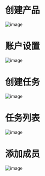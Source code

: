 <!-- # pm_vue

> An electron-vue project

#### Build Setup

``` bash
# install dependencies
npm install

# serve with hot reload at localhost:9080
npm run dev

# build electron application for production
npm run build


# lint all JS/Vue component files in `src/`
npm run lint

```

---

This project was generated with [electron-vue](https://github.com/SimulatedGREG/electron-vue)@[b31b441](https://github.com/SimulatedGREG/electron-vue/tree/b31b44123ad42acac12337c4955df4ead853f0df) using [vue-cli](https://github.com/vuejs/vue-cli). Documentation about the original structure can be found [here](https://simulatedgreg.gitbooks.io/electron-vue/content/index.html). -->

# 创建产品
![image](https://user-images.githubusercontent.com/8166360/29515906-e6084df4-86a0-11e7-9c42-79089b996d9e.png)
# 账户设置
![image](https://user-images.githubusercontent.com/8166360/29515925-fe18d904-86a0-11e7-9e0e-44ae1bef3c7e.png)
# 创建任务
![image](https://user-images.githubusercontent.com/8166360/29515948-11768046-86a1-11e7-88f6-4a85f483c291.png)
# 任务列表
![image](https://user-images.githubusercontent.com/8166360/29515958-1f2ae9b6-86a1-11e7-907f-9aa9068cc085.png)
# 添加成员
![image](https://user-images.githubusercontent.com/8166360/29515970-2f9e2718-86a1-11e7-8177-ea0af5e468b9.png)
